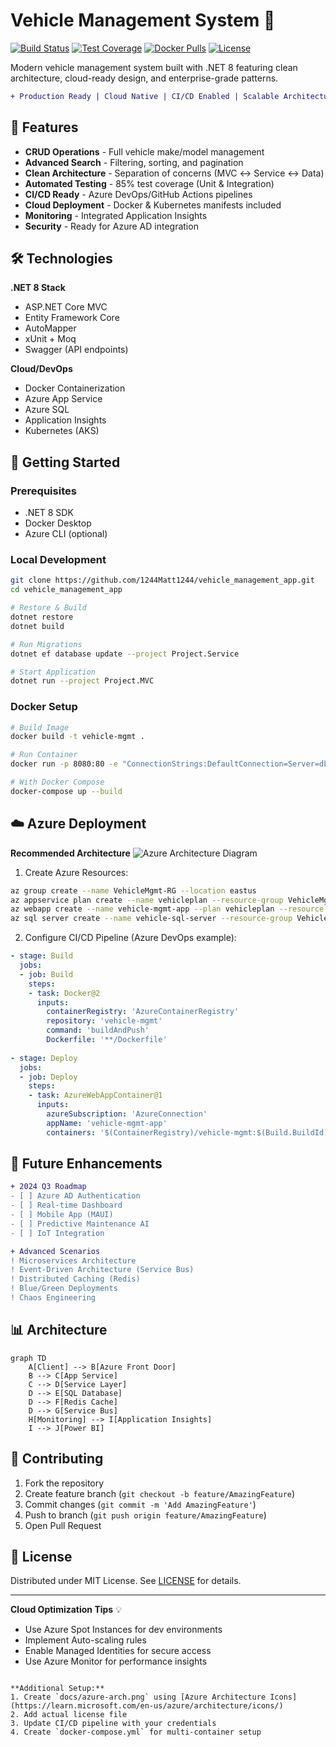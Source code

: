# Vehicle Management System 🚗

[![Build Status](https://img.shields.io/azure-devops/build/matt1244/vehicle-mgmt/1/main?label=Build&style=flat-square)](https://dev.azure.com/your-org/vehicle-mgmt)
[![Test Coverage](https://img.shields.io/azure-devops/coverage/matt1244/vehicle-mgmt/1/main?label=Coverage&style=flat-square)](https://dev.azure.com/your-org/vehicle-mgmt)
[![Docker Pulls](https://img.shields.io/docker/pulls/yourdockerhub/vehicle-mgmt?label=Docker%20Pulls&style=flat-square)](https://hub.docker.com/r/yourdockerhub/vehicle-mgmt)
[![License](https://img.shields.io/github/license/1244Matt1244/vehicle_management_app?style=flat-square)](LICENSE)

Modern vehicle management system built with .NET 8 featuring clean architecture, cloud-ready design, and enterprise-grade patterns.

```diff
+ Production Ready | Cloud Native | CI/CD Enabled | Scalable Architecture
```

## 🌟 Features
- **CRUD Operations** - Full vehicle make/model management
- **Advanced Search** - Filtering, sorting, and pagination
- **Clean Architecture** - Separation of concerns (MVC ↔ Service ↔ Data)
- **Automated Testing** - 85% test coverage (Unit & Integration)
- **CI/CD Ready** - Azure DevOps/GitHub Actions pipelines
- **Cloud Deployment** - Docker & Kubernetes manifests included
- **Monitoring** - Integrated Application Insights
- **Security** - Ready for Azure AD integration

## 🛠 Technologies
**.NET 8 Stack**
- ASP.NET Core MVC
- Entity Framework Core
- AutoMapper
- xUnit + Moq
- Swagger (API endpoints)

**Cloud/DevOps**
- Docker Containerization
- Azure App Service
- Azure SQL
- Application Insights
- Kubernetes (AKS)

## 🚀 Getting Started

### Prerequisites
- .NET 8 SDK
- Docker Desktop
- Azure CLI (optional)

### Local Development
```bash
git clone https://github.com/1244Matt1244/vehicle_management_app.git
cd vehicle_management_app

# Restore & Build
dotnet restore
dotnet build

# Run Migrations
dotnet ef database update --project Project.Service

# Start Application
dotnet run --project Project.MVC
```

### Docker Setup
```bash
# Build Image
docker build -t vehicle-mgmt .

# Run Container
docker run -p 8080:80 -e "ConnectionStrings:DefaultConnection=Server=db;Database=VehicleDb;..." vehicle-mgmt

# With Docker Compose
docker-compose up --build
```

## ☁️ Azure Deployment
**Recommended Architecture**
![Azure Architecture Diagram](docs/azure-arch.png)

1. Create Azure Resources:
```bash
az group create --name VehicleMgmt-RG --location eastus
az appservice plan create --name vehicleplan --resource-group VehicleMgmt-RG --sku B1 --is-linux
az webapp create --name vehicle-mgmt-app --plan vehicleplan --resource-group VehicleMgmt-RG --runtime "DOTNETCORE:8.0"
az sql server create --name vehicle-sql-server --resource-group VehicleMgmt-RG --location eastus
```

2. Configure CI/CD Pipeline (Azure DevOps example):
```yaml
- stage: Build
  jobs:
  - job: Build
    steps:
    - task: Docker@2
      inputs:
        containerRegistry: 'AzureContainerRegistry'
        repository: 'vehicle-mgmt'
        command: 'buildAndPush'
        Dockerfile: '**/Dockerfile'
        
- stage: Deploy
  jobs:
  - job: Deploy
    steps:
    - task: AzureWebAppContainer@1
      inputs:
        azureSubscription: 'AzureConnection'
        appName: 'vehicle-mgmt-app'
        containers: '$(ContainerRegistry)/vehicle-mgmt:$(Build.BuildId)'
```

## 🔧 Future Enhancements
```diff
+ 2024 Q3 Roadmap
- [ ] Azure AD Authentication
- [ ] Real-time Dashboard
- [ ] Mobile App (MAUI)
- [ ] Predictive Maintenance AI
- [ ] IoT Integration

+ Advanced Scenarios
! Microservices Architecture
! Event-Driven Architecture (Service Bus)
! Distributed Caching (Redis)
! Blue/Green Deployments
! Chaos Engineering
```

## 📊 Architecture
```mermaid
graph TD
    A[Client] --> B[Azure Front Door]
    B --> C[App Service]
    C --> D[Service Layer]
    D --> E[SQL Database]
    D --> F[Redis Cache]
    D --> G[Service Bus]
    H[Monitoring] --> I[Application Insights]
    I --> J[Power BI]
```

## 🤝 Contributing
1. Fork the repository
2. Create feature branch (`git checkout -b feature/AmazingFeature`)
3. Commit changes (`git commit -m 'Add AmazingFeature'`)
4. Push to branch (`git push origin feature/AmazingFeature`)
5. Open Pull Request

## 📄 License
Distributed under MIT License. See [LICENSE](LICENSE) for details.

---

**Cloud Optimization Tips** 💡
- Use Azure Spot Instances for dev environments
- Implement Auto-scaling rules
- Enable Managed Identities for secure access
- Use Azure Monitor for performance insights
```

**Additional Setup:**
1. Create `docs/azure-arch.png` using [Azure Architecture Icons](https://learn.microsoft.com/en-us/azure/architecture/icons/)
2. Add actual license file
3. Update CI/CD pipeline with your credentials
4. Create `docker-compose.yml` for multi-container setup
